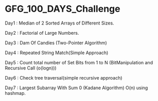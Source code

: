 # GFG_100_DAYS_Challenge
Day1 : Median of 2 Sorted Arrays of Different Sizes.

Day2 : Factorial of Large Numbers.

Day3 : Dam Of Candies (Two-Pointer Algorithm)

Day4 : Repeated String Match(Simple Approach)

Day5 : Count total number of Set Bits from 1 to N (BitManipulation and Recursive Call (o(logn))) 

Day6 : Check tree traversal(simple recursive approach)

Day7 : Largest Subarray With Sum 0 (Kadane Algorithm) O(n) using hashmap.

